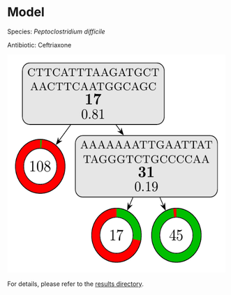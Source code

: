 
# Model

Species: *Peptoclostridium difficile*

Antibiotic: Ceftriaxone

<a href="./model.pdf"><img src="./model.png" width=500 height=500 /></a>

For details, please refer to the [results directory](../../../../../results/cart_b/peptoclostridium%20difficile/ceftriaxone/repeat_1/).

